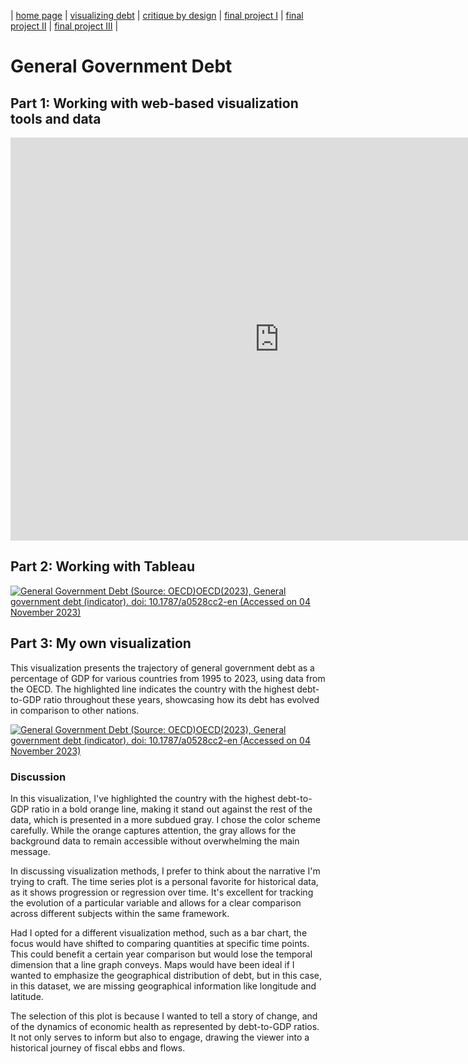 | [home page](https://mingweig.github.io/TSWD-Portfolio-Mingwei_Gao/) | [visualizing debt](visualizing-government-debt.md) | [critique by design](critique-by-design.md) | [final project I](final-project-part-one.md) | [final project II](final-project-part-two.md) | [final project III](final-project-part-three.md) |

# General Government Debt
## Part 1: Working with web-based visualization tools and data

<iframe src="https://data.oecd.org/chart/7eTj" width="860" height="645" style="border: 0" mozallowfullscreen="true" webkitallowfullscreen="true" allowfullscreen="true"><a href="https://data.oecd.org/chart/7eTj" target="_blank">OECD Chart: General government debt, Total, % of GDP, Annual, 2022</a></iframe>

## Part 2: Working with Tableau
<div class='tableauPlaceholder' id='viz1699157224138' style='position: relative'><noscript><a href='#'><img alt='General Government Debt (Source: OECD)OECD(2023), General government debt (indicator). doi: 10.1787&#47;a0528cc2-en (Accessed on 04 November 2023) ' src='https:&#47;&#47;public.tableau.com&#47;static&#47;images&#47;A1&#47;A1_16991572117850&#47;Sheet1&#47;1_rss.png' style='border: none' /></a></noscript><object class='tableauViz'  style='display:none;'><param name='host_url' value='https%3A%2F%2Fpublic.tableau.com%2F' /> <param name='embed_code_version' value='3' /> <param name='site_root' value='' /><param name='name' value='A1_16991572117850&#47;Sheet1' /><param name='tabs' value='no' /><param name='toolbar' value='yes' /><param name='static_image' value='https:&#47;&#47;public.tableau.com&#47;static&#47;images&#47;A1&#47;A1_16991572117850&#47;Sheet1&#47;1.png' /> <param name='animate_transition' value='yes' /><param name='display_static_image' value='yes' /><param name='display_spinner' value='yes' /><param name='display_overlay' value='yes' /><param name='display_count' value='yes' /><param name='language' value='en-US' /><param name='filter' value='publish=yes' /></object></div>
<script type='text/javascript'>
var divElement = document.getElementById('viz1699157224138'); 
var vizElement = divElement.getElementsByTagName('object')[0];
vizElement.style.width='100%';vizElement.style.height=(divElement.offsetWidth*0.75)+'px';
var scriptElement = document.createElement('script');
scriptElement.src = 'https://public.tableau.com/javascripts/api/viz_v1.js';
vizElement.parentNode.insertBefore(scriptElement, vizElement);
</script>

## Part 3: My own visualization
This visualization presents the trajectory of general government debt as a percentage of GDP for various countries from 1995 to 2023, using data from the OECD. 
The highlighted line indicates the country with the highest debt-to-GDP ratio throughout these years, showcasing how its debt has evolved in comparison to other nations.

<div class='tableauPlaceholder' id='viz1699164248800' style='position: relative'><noscript><a href='#'><img alt='General Government Debt (Source: OECD)OECD(2023), General government debt (indicator). doi: 10.1787&#47;a0528cc2-en (Accessed on 04 November 2023) ' src='https:&#47;&#47;public.tableau.com&#47;static&#47;images&#47;A1&#47;A1-3_16991636689690&#47;Sheet2&#47;1_rss.png' style='border: none' /></a></noscript><object class='tableauViz'  style='display:none;'><param name='host_url' value='https%3A%2F%2Fpublic.tableau.com%2F' /> <param name='embed_code_version' value='3' /> <param name='site_root' value='' /><param name='name' value='A1-3_16991636689690&#47;Sheet2' /><param name='tabs' value='no' /><param name='toolbar' value='yes' /><param name='static_image' value='https:&#47;&#47;public.tableau.com&#47;static&#47;images&#47;A1&#47;A1-3_16991636689690&#47;Sheet2&#47;1.png' /> <param name='animate_transition' value='yes' /><param name='display_static_image' value='yes' /><param name='display_spinner' value='yes' /><param name='display_overlay' value='yes' /><param name='display_count' value='yes' /><param name='language' value='en-US' /></object></div>               
<script type='text/javascript'>                    
var divElement = document.getElementById('viz1699164248800');                    
var vizElement = divElement.getElementsByTagName('object')[0];                    
vizElement.style.width='100%';vizElement.style.height=(divElement.offsetWidth*0.75)+'px';                    
var scriptElement = document.createElement('script');                   
scriptElement.src = 'https://public.tableau.com/javascripts/api/viz_v1.js';                   
vizElement.parentNode.insertBefore(scriptElement, vizElement);                
</script>



### Discussion
In this visualization, I've highlighted the country with the highest debt-to-GDP ratio in a bold orange line, making it stand out against the rest of the data, which is presented in a more subdued gray. I chose the color scheme carefully. While the orange captures attention, the gray allows for the background data to remain accessible without overwhelming the main message. 

In discussing visualization methods, I prefer to think about the narrative I'm trying to craft. The time series plot is a personal favorite for historical data, as it shows progression or regression over time. It's excellent for tracking the evolution of a particular variable and allows for a clear comparison across different subjects within the same framework.

Had I opted for a different visualization method, such as a bar chart, the focus would have shifted to comparing quantities at specific time points. This could benefit a certain year comparison but would lose the temporal dimension that a line graph conveys. Maps would have been ideal if I wanted to emphasize the geographical distribution of debt, but in this case, in this dataset, we are missing geographical information like longitude and latitude.

The selection of this plot is because I wanted to tell a story of change, and of the dynamics of economic health as represented by debt-to-GDP ratios. It not only serves to inform but also to engage, drawing the viewer into a historical journey of fiscal ebbs and flows.



